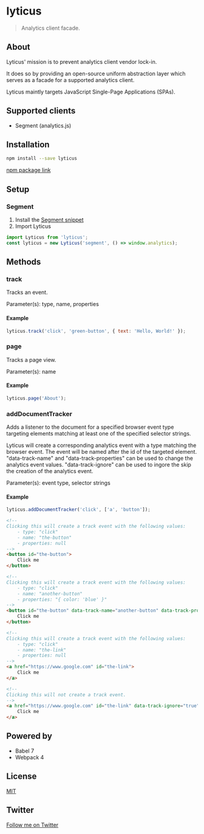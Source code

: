 # lyticus

> Analytics client facade.

## About

Lyticus' mission is to prevent analytics client vendor lock-in.

It does so by providing an open-source uniform abstraction layer which serves as a facade for a supported analytics client.

Lyticus maintly targets JavaScript Single-Page Applications (SPAs).

## Supported clients

- Segment (analytics.js)

## Installation

```bash
npm install --save lyticus
```

[npm package link](https://www.npmjs.com/package/lyticus)

## Setup

### Segment

1. Install the [Segment snippet](https://segment.com/docs/sources/website/analytics.js/quickstart/#step-1-copy-the-snippet)
2. Import Lyticus

```javascript
import Lyticus from 'lyticus';
const lyticus = new Lyticus('segment', () => window.analytics);
```

## Methods

### track

Tracks an event.

Parameter(s): type, name, properties

#### Example

```javascript
lyticus.track('click', 'green-button', { text: 'Hello, World!' });
```

### page

Tracks a page view.

Parameter(s): name

#### Example

```javascript
lyticus.page('About');
```

### addDocumentTracker

Adds a listener to the document for a specified browser event type targeting elements matching at least one of the specified selector strings.

Lyticus will create a corresponding analytics event with a type matching the browser event. The event will be named after the id of the targeted element. "data-track-name" and "data-track-properties" can be used to change the analytics event values. "data-track-ignore" can be used to ingore the skip the creation of the analytics event.

Parameter(s): event type, selector strings

#### Example

```javascript
lyticus.addDocumentTracker('click', ['a', 'button']);
```

```html
<!--
Clicking this will create a track event with the following values:
    - type: "click"
    - name: "the-button"
    - properties: null
-->
<button id="the-button">
    Click me
</button>

<!--
Clicking this will create a track event with the following values:
    - type: "click"
    - name: "another-button"
    - properties: "{ color: 'blue' }"
-->
<button id="the-button" data-track-name="another-button" data-track-properties="{ color: 'blue' }">
    Click me
</button>

<!--
Clicking this will create a track event with the following values:
    - type: "click"
    - name: "the-link"
    - properties: null
-->
<a href="https://www.google.com" id="the-link">
    Click me
</a>

<!--
Clicking this will not create a track event.
-->
<a href="https://www.google.com" id="the-link" data-track-ignore="true">
    Click me
</a>
```

## Powered by

- Babel 7
- Webpack 4

## License

[MIT](http://opensource.org/licenses/MIT)

## Twitter

[Follow me on Twitter](https://twitter.com/KrolsBjorn)
